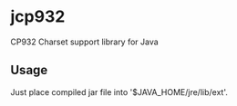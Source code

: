 # jcp932

CP932 Charset support library for Java

## Usage

Just place compiled jar file into '$JAVA_HOME/jre/lib/ext'.
